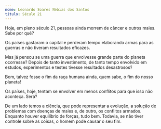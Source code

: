 ```yaml
---
nome: Leonardo Soares Nébias dos Santos
titulo: Século 21
---
```


Hoje, em pleno século 21, pessoas ainda morrem de câncer e outros males. Sabe por quê?

Os países gastaram o capital e perderam tempo elaborando armas para as guerras e não tiveram resultados eficazes.

Mas já pensou se uma guerra que envolvesse grande parte do planeta ocorresse? Depois de tanto investimento, de tanto tempo envolvido em estudos, experimentos e testes tivesse resultados desastrosos?

Bom, talvez fosse o fim da raça humana ainda, quem sabe, o fim do nosso planeta!

Os países, hoje, tentam se envolver em menos conflitos para que isso não aconteça. Será?

De um lado temos a ciência, que pode representar a evolução, a solução de problemas com doenças de males e, de outro, os conflitos armados. Enquanto houver equilíbrio de forças, tudo bem. Todavia, se não tiver controle sobre as coisas, o homem pode causar o seu fim.


